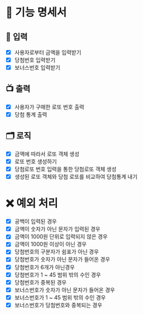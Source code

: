 # 📝 기능 명세서
## 💬 입력
- [x] 사용자로부터 금액을 입력받기
- [x] 당첨번호 입력받기
- [x] 보너스번호 입력받기
## 📺 출력
- [x] 사용자가 구매한 로또 번호 출력
- [x] 당첨 통계 출력
## 🗂️ 로직
- [x] 금액에 따라서 로또 객체 생성
- [x] 로또 번호 생성하기
- [x] 당첨로또 번호 입력을 통한 당첨로또 객체 생성
- [x] 생성된 로또 객체와 당첨 로또를 비교하여 당첨통계 내기

# ❌ 예외 처리
- [x] 공백이 입력된 경우
- [x] 금액이 숫자가 아닌 문자가 입력된 경우
- [x] 금액이 1000원 단위로 입력되지 않은 경우
- [x] 금액이 1000원 이상이 아닌 경우
- [x] 당첨번호의 구분자가 쉼표가 아닌 경우
- [x] 당첨번호가 숫자가 아닌 문자가 들어온 경우
- [x] 당첨번호가 6개가 아닌경우
- [x] 당첨번호가 1 ~ 45 범위 밖의 수인 경우
- [x] 당첨번호가 중복된 경우
- [x] 보너스번호가 숫자가 아닌 문자가 들어온 경우
- [x] 보너스번호가 1 ~ 45 범위 밖의 수인 경우
- [x] 보너스번호가 당첨번호와 중복되는 경우